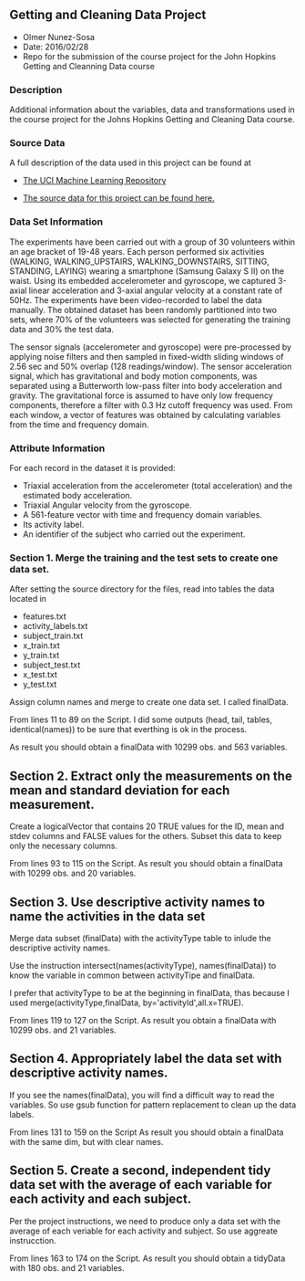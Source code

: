 ## Getting and Cleaning Data Project

* Olmer Nunez-Sosa
* Date: 2016/02/28
* Repo for the submission of the course project for the John Hopkins Getting and Cleanning Data course

### Description
Additional information about the variables, data and transformations used in the course project for the Johns Hopkins Getting and Cleaning Data course.

### Source Data
A full description of the data used in this project can be found at 
* [The UCI Machine Learning Repository](http://archive.ics.uci.edu/ml/datasets/Human+Activity+Recognition+Using+Smartphones)

* [The source data for this project can be found here.](https://d396qusza40orc.cloudfront.net/getdata%2Fprojectfiles%2FUCI%20HAR%20Dataset.zip)

### Data Set Information
The experiments have been carried out with a group of 30 volunteers within an age bracket of 19-48 years. Each person performed six activities (WALKING, WALKING_UPSTAIRS, WALKING_DOWNSTAIRS, SITTING, STANDING, LAYING) wearing a smartphone (Samsung Galaxy S II) on the waist. Using its embedded accelerometer and gyroscope, we captured 3-axial linear acceleration and 3-axial angular velocity at a constant rate of 50Hz. The experiments have been video-recorded to label the data manually. The obtained dataset has been randomly partitioned into two sets, where 70% of the volunteers was selected for generating the training data and 30% the test data. 

The sensor signals (accelerometer and gyroscope) were pre-processed by applying noise filters and then sampled in fixed-width sliding windows of 2.56 sec and 50% overlap (128 readings/window). The sensor acceleration signal, which has gravitational and body motion components, was separated using a Butterworth low-pass filter into body acceleration and gravity. The gravitational force is assumed to have only low frequency components, therefore a filter with 0.3 Hz cutoff frequency was used. From each window, a vector of features was obtained by calculating variables from the time and frequency domain.

### Attribute Information
For each record in the dataset it is provided: 
- Triaxial acceleration from the accelerometer (total acceleration) and the estimated body acceleration. 
- Triaxial Angular velocity from the gyroscope. 
- A 561-feature vector with time and frequency domain variables. 
- Its activity label. 
- An identifier of the subject who carried out the experiment.

### Section 1. Merge the training and the test sets to create one data set.
After setting the source directory for the files, read into tables the data located in
- features.txt
- activity_labels.txt
- subject_train.txt
- x_train.txt
- y_train.txt
- subject_test.txt
- x_test.txt
- y_test.txt

Assign column names and merge to create one data set. I called finalData.

From lines 11 to 89 on the Script. I did some outputs (head, tail, tables, identical(names)) to be sure that everthing is ok in the process. 

As result you should obtain a finalData with 10299 obs. and 563 variables.

## Section 2. Extract only the measurements on the mean and standard deviation for each measurement. 
Create a logicalVector that contains 20 TRUE values for the ID, mean and stdev columns and FALSE values for the others.
Subset this data to keep only the necessary columns.

From lines 93 to 115 on the Script. 
As result you should obtain a finalData with 10299 obs. and 20 variables.


## Section 3. Use descriptive activity names to name the activities in the data set
Merge data subset (finalData) with the activityType table to inlude the descriptive activity names.

Use the instruction intersect(names(activityType), names(finalData)) to know the variable in common between activityTipe and finalData.

I prefer that activityType to be at the beginning in finalData, thas because I used merge(activityType,finalData, by='activityId',all.x=TRUE).

From lines 119 to 127 on the Script.
As result you obtain a finalData with 10299 obs. and 21 variables.


## Section 4. Appropriately label the data set with descriptive activity names.
If you see the names(finalData), you will find a difficult way to read the variables. So use gsub function for pattern replacement to clean up the data labels.

From lines 131 to 159 on the Script
As result you should obtain a finalData with the same dim, but with clear names. 


## Section 5. Create a second, independent tidy data set with the average of each variable for each activity and each subject. 
Per the project instructions, we need to produce only a data set with the average of each veriable for each activity and subject. So use aggreate instrucction.

From lines 163 to 174 on the Script.
As result you should obtain a tidyData with 180 obs. and 21 variables.
